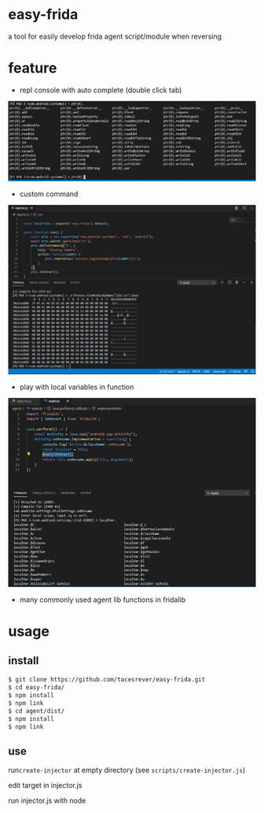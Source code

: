 # easy-frida
a tool for easily develop frida agent script/module when reversing  

# feature  

* repl console with auto complete (double click tab)  

![repl](repl.jpg)

* custom command  

![definecmd](definecmd.jpg)

* play with local variables in function  

![interact](interact.jpg)

* many commonly used agent lib functions in fridalib  

# usage  

## install  

    $ git clone https://github.com/tacesrever/easy-frida.git
    $ cd easy-frida/
    $ npm install
    $ npm link
    $ cd agent/dist/
    $ npm install
    $ npm link

## use  

run`create-injector` at empty directory (see `scripts/create-injector.js`)  

edit target in injector.js  

run injector.js with node  